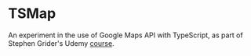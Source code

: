 # TSMap

An experiment in the use of Google Maps API with TypeScript, as part of Stephen Grider's Udemy [course](https://www.udemy.com/course/typescript-the-complete-developers-guide).